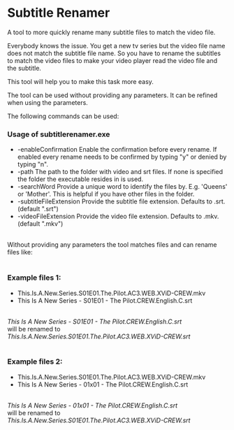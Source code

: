 # Subtitle Renamer
A tool to more quickly rename many subtitle files to match the video file.

Everybody knows the issue. You get a new tv series but the video file name does not match the subtitle file name.
So you have to rename the subtitles to match the video files to make your video player read the video file and the subtitle.

This tool will help you to make this task more easy.
    
The tool can be used without providing any parameters. It can be refined when using the parameters.

The following commands can be used:

<h3>Usage of subtitlerenamer.exe</h3>
<ul>
  <li>-enableConfirmation
    	Enable the confirmation before every rename. If enabled every rename needs to be confirmed by typing "y" or denied by typing "n".</li>
  <li>-path
    	The path to the folder with video and srt files. If none is specified the folder the executable resides in is used.</li>
  <li>-searchWord
    	Provide a unique word to identify the files by. E.g. 'Queens' or 'Mother'. This is helpful if you have other files in the folder.</li>
  <li>-subtitleFileExtension
    	Provide the subtitle file extension. Defaults to .srt. (default ".srt")</li>
  <li>-videoFileExtension
    	Provide the video file extension. Defaults to .mkv. (default ".mkv")</li>
</ul>
<br>
Without providing any parameters the tool matches files and can rename files like:
<br>
<br>
<h3>Example files 1:</h3>
<ul>
<li>This.Is.A.New.Series.S01E01.The.Pilot.AC3.WEB.XViD-CREW.mkv</li>
<li>This Is A New Series - S01E01 - The Pilot.CREW.English.C.srt</li>
</ul>
<br>
<i>This Is A New Series - S01E01 - The Pilot.CREW.English.C.srt</i>
<br>will be renamed to<br>
<i>This.Is.A.New.Series.S01E01.The.Pilot.AC3.WEB.XViD-CREW.srt</i>
<br>
<br>
<h3>Example files 2:</h3>
<ul>
<li>This.Is.A.New.Series.S01E01.The.Pilot.AC3.WEB.XViD-CREW.mkv</li>
<li>This Is A New Series - 01x01 - The Pilot.CREW.English.C.srt</li>
</ul>
<br>
<i>This Is A New Series - 01x01 - The Pilot.CREW.English.C.srt</i>
<br>will be renamed to<br>
<i>This.Is.A.New.Series.S01E01.The.Pilot.AC3.WEB.XViD-CREW.srt</i>
